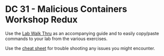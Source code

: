 # DC 31 - Malicious Containers Workshop Redux

Use the [Lab Walk Thru](labs_walk_thru.md) as an accompanying guide and to easily copy/paste commands to your lab from the various exercises.

Use the [cheat sheet](cheetsheet.md) for trouble shooting any issues you might encounter.